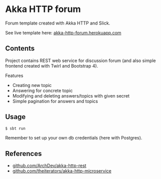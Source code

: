 # Akka HTTP forum

Forum template created with Akka HTTP and Slick.

See live template here:
[akka-http-forum.herokuapp.com](https://akka-http-forum.herokuapp.com/)

## Contents

Project contains REST web service for discussion forum 
(and also simple frontend created with Twirl and Bootstrap 4).

Features
* Creating new topic
* Answering for concrete topic
* Modifying and deleting answers/topics with given secret
* Simple pagination for answers and topics


## Usage

```sh
$ sbt run
```

Remember to set up your own db credentials (here with Postgres).


## References

* [github.com/ArchDev/akka-http-rest](https://github.com/ArchDev/akka-http-rest)
* [github.com/theiterators/akka-http-microservice](https://github.com/theiterators/akka-http-microservice)